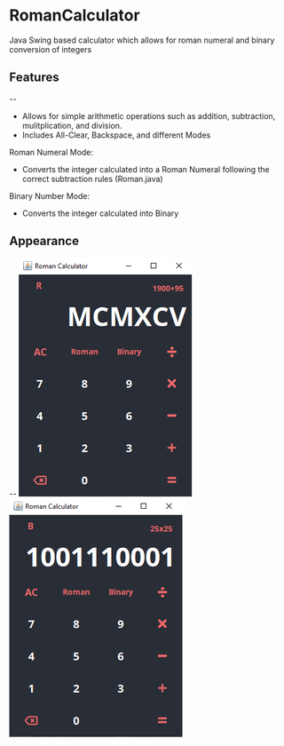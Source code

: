 # RomanCalculator
Java Swing based calculator which allows for roman numeral and binary conversion of integers

## Features
--
- Allows for simple arithmetic operations such as addition, subtraction, mulitplication, and division. 
- Includes All-Clear, Backspace, and different Modes

Roman Numeral Mode: 
- Converts the integer calculated into a Roman Numeral following the correct subtraction rules (Roman.java)

Binary Number Mode:
- Converts the integer calculated into Binary

## Appearance
--
![](src/imgs/example1.png)
![](src/imgs/example2.png)

